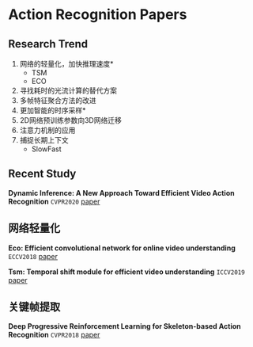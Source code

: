 # Action Recognition Papers

## Research Trend
1. 网络的轻量化，加快推理速度*
    - TSM
    - ECO
2. 寻找耗时的光流计算的替代方案
3. 多帧特征聚合方法的改进
4. 更加智能的时序采样*
5. 2D网络预训练参数向3D网络迁移
6. 注意力机制的应用
7. 捕捉长期上下文
    - SlowFast

## Recent Study
**Dynamic Inference: A New Approach Toward Efficient Video Action Recognition** `CVPR2020` [paper](https://arxiv.org/pdf/2002.03342.pdf)

## 网络轻量化
**Eco: Efficient convolutional network for online video understanding** `ECCV2018` [paper](http://openaccess.thecvf.com/content_ECCV_2018/papers/Mohammadreza_Zolfaghari_ECO_Efficient_Convolutional_ECCV_2018_paper.pdf)

**Tsm: Temporal shift module for efficient video understanding** `ICCV2019` [paper](http://openaccess.thecvf.com/content_ICCV_2019/papers/Lin_TSM_Temporal_Shift_Module_for_Efficient_Video_Understanding_ICCV_2019_paper.pdf)

## 关键帧提取
**Deep Progressive Reinforcement Learning for Skeleton-based Action Recognition** `CVPR2018` [paper](http://openaccess.thecvf.com/content_cvpr_2018/papers/Tang_Deep_Progressive_Reinforcement_CVPR_2018_paper.pdf)
